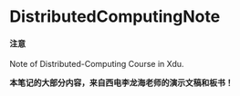 # DistributedComputingNote

#### 注意
Note of Distributed-Computing Course in Xdu.

**本笔记的大部分内容，来自西电李龙海老师的演示文稿和板书！**

